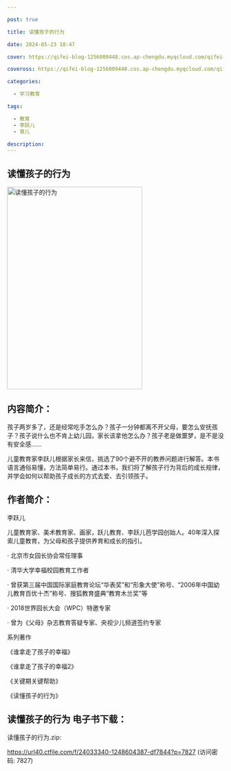 ```yaml
---

post: true

title: 读懂孩子的行为

date: 2024-05-23 18:47

cover: https://qifei-blog-1256009448.cos.ap-chengdu.myqcloud.com/qifei-blog/662f5c3a0ea9cb1403bd5337.jpg

coveross: https://qifei-blog-1256009448.cos.ap-chengdu.myqcloud.com/qifei-blog/662f5c3a0ea9cb1403bd5337.jpg

categories:

  - 学习教育

tags:

  - 教育
  - 李跃儿
  - 育儿

description:
---
```


## 读懂孩子的行为
<img alt="读懂孩子的行为 " class="aligncenter loading" data-was-processed="true" decoding="async" fetchpriority="high" height="471" src="https://qifei-blog-1256009448.cos.ap-chengdu.myqcloud.com/qifei-blog/662f5c3a0ea9cb1403bd5337.jpg" style="cursor: zoom-in;" width="314"/>

## 内容简介：

孩子两岁多了，还是经常吃手怎么办？孩子一分钟都离不开父母，要怎么安抚孩子？孩子说什么也不肯上幼儿园，家长该拿他怎么办？孩子老是做噩梦，是不是没有安全感……

儿童教育家李跃儿根据家长来信，挑选了90个避不开的教养问题进行解答。本书语言通俗易懂，方法简单易行。通过本书，我们将了解孩子行为背后的成长规律，并学会如何以帮助孩子成长的方式去爱、去引领孩子。

## 作者简介：

李跃儿

儿童教育家、美术教育家、画家，跃儿教育、李跃儿芭学园创始人。40年深入探索儿童教育，为父母和孩子提供养育和成长的指引。

· 北京市女园长协会常任理事

· 清华大学幸福校园教育工作者

· 曾获第三届中国国际家庭教育论坛“华表奖”和“形象大使”称号、“2006年中国幼儿教育百优十杰”称号、搜狐教育盛典“教育木兰奖”等

· 2018世界园长大会（WPC）特邀专家

· 曾为《父母》杂志教育答疑专家、央视少儿频道签约专家

系列著作

《谁拿走了孩子的幸福》

《谁拿走了孩子的幸福2》

《关键期关键帮助》

《读懂孩子的行为》

## 读懂孩子的行为 电子书下载：
读懂孩子的行为.zip: 

https://url40.ctfile.com/f/24033340-1248604387-df7844?p=7827 (访问密码: 7827)
